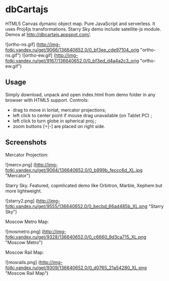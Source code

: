 dbCartajs
=========

HTML5 Canvas dymanic object map. Pure JavaScript and serverless.
It uses Proj4js transformations.  Starry Sky demo include satellite-js module.
Demos at http://dbcartajs.appspot.com/.

![ortho-ns.gif] (http://img-fotki.yandex.ru/get/9066/136640652.0/0_bf3ee_cde97104_orig "ortho-ns.gif")
![ortho-ew.gif] (http://img-fotki.yandex.ru/get/9167/136640652.0/0_bf3ed_d4a4a2c3_orig "ortho-ew.gif")

## Usage

Simply download, unpack and open index.html from demo folder in any browser with HTML5 support.
Controls:
 * drag to move in lonlat, mercator projections;
 * left click to center point if mouse drag unavailable (on Tablet PC) ;
 * left click to turn globe in spherical proj.; 
 * zoom buttons [+|-] are placed on right side.

##  Screenshots

Mercator Projection:

![mercv.png] (http://img-fotki.yandex.ru/get/9064/136640652.0/0_b999b_feccc6d_XL.jpg "Mercator")

Starry Sky. Featured, copmlicated demo like Orbitron, Marble, Xephem but more lightweight.

![starry2.png] (http://img-fotki.yandex.ru/get/9555/136640652.0/0_becbd_66ad485b_XL.png "Starry Sky")

Moscow Metro Map:

![mosmetro.png] (http://img-fotki.yandex.ru/get/9328/136640652.0/0_c6660_9d3ca715_XL.png "Moscow Metro")

Moscow Rail Map:

![mosrails.png] (http://img-fotki.yandex.ru/get/9309/136640652.0/0_d0765_21a54280_XL.png "Moscow Rail Map")
